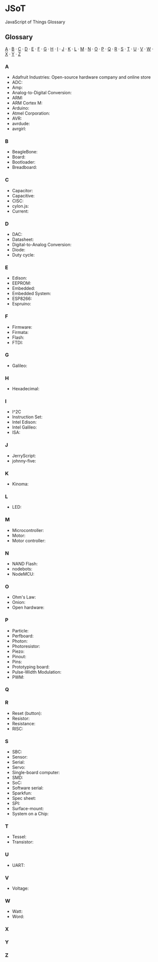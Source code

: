 # JSoT
JavaScript of Things Glossary

## Glossary

[A](#a) ·
[B](#b) ·
[C](#c) ·
[D](#d) ·
[E](#e) ·
[F](#f) ·
[G](#g) ·
[H](#h) ·
[I](#i) ·
[J](#j) ·
[K](#k) ·
[L](#l) ·
[M](#m) ·
[N](#n) ·
[O](#o) ·
[P](#p) ·
[Q](#q) ·
[R](#r) ·
[S](#s) ·
[T](#t) ·
[U](#u) ·
[V](#v) ·
[W](#w) ·
[X](#x) ·
[Y](#y) ·
[Z](#z)

### A

* Adafruit Industries: Open-source hardware company and online store
* ADC:
* Amp:
* Analog-to-Digital Conversion:
* ARM:
* ARM Cortex M:
* Arduino:
* Atmel Corporation:
* AVR:
* avrdude:
* avrgirl:

### B

* BeagleBone:
* Board:
* Bootloader:
* Breadboard:

### C

* Capacitor:
* Capacitive:
* CISC:
* cylon.js:
* Current:

### D

* DAC:
* Datasheet:
* Digital-to-Analog Conversion:
* Diode:
* Duty cycle:

### E

* Edison:
* EEPROM:
* Embedded:
* Embedded System:
* ESP8266:
* Espruino:

### F

* Firmware:
* Firmata:
* Flash:
* FTDI:

### G

* Galileo:

### H

* Hexadecimal:

### I

* I^2C
* Instruction Set:
* Intel Edison:
* Intel Galileo:
* ISA:

### J

* JerryScript:
* johnny-five:

### K

* Kinoma:

### L

* LED:

### M

* Microcontroller:
* Motor:
* Motor controller:

### N

* NAND Flash:
* nodebots:
* NodeMCU:

### O

* Ohm's Law:
* Onion:
* Open hardware:

### P

* Particle:
* Perfboard:
* Photon:
* Photoresistor:
* Piezo:
* Pinout:
* Pins:
* Prototyping board:
* Pulse-Width Modulation:
* PWM:

### Q

### R

* Reset (button):
* Resistor:
* Resistance:
* RISC:

### S

* SBC:
* Sensor:
* Serial:
* Servo:
* Single-board computer:
* SMD:
* SoC:
* Software serial:
* Sparkfun:
* Spec sheet:
* SPI:
* Surface-mount:
* System on a Chip:

### T

* Tessel:
* Transistor:

### U

* UART:

### V

* Voltage:

### W

* Watt:
* Word:

### X

### Y

### Z

